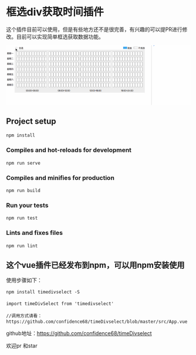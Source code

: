 # 框选div获取时间插件

这个插件目前可以使用，但是有些地方还不是很完善，有兴趣的可以提PR进行修改。目前可以实现简单框选获取数据功能。

![enter image description here][1]


## Project setup
```
npm install
```

### Compiles and hot-reloads for development
```
npm run serve
```

### Compiles and minifies for production
```
npm run build
```

### Run your tests
```
npm run test
```

### Lints and fixes files
```
npm run lint
```


## 这个vue插件已经发布到npm，可以用npm安装使用

使用步骤如下：

```
npm install timedivselect -S

import timeDivSelect from 'timedivselect'

//调用方式请看：https://github.com/confidence68/timeDivselect/blob/master/src/App.vue

```

github地址：https://github.com/confidence68/timeDivselect

欢迎pr 和star






[1]: https://raw.githubusercontent.com/confidence68/timeDivselect/master/src/assets/showimg.gif

